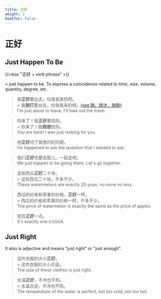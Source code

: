 ```yaml
---
title: 正好
weight: 2
bookToc: false
---
```


# 正好

## Just Happen To Be

{{<box "正好 + verb phrase" >}}

= just happen to be. To express a coincidence related to time, size, volume, quantity, degree, etc.

> 我**正好**要出去，垃圾我来扔吧。  
= 我**刚打**要出去，垃圾我来扔吧。[(see 刚、刚才、刚刚)](./gang)  
I'm just about to leave. I'll take out the trash.

> 你来了！我**正好**要找你。  
= 你来了！我**刚想**找你。  
You are here! I was just looking for you.

> 他**正好**问了我想问的问题。  
He happened to ask the question that I wanted to ask.

> 我们**正好**也要去那儿，一起走吧。  
We just happen to be going there. Let's go together.

> 这些西瓜**正好**二十块。  
= 这些西瓜二十块，不多不少。  
These watermelons are exactly 20 yuan, no more no less.

> 西瓜的价格和苹果的价格，**正好**一样。  
= 西瓜的价格和苹果的价格一样，不多不少。  
The price of watermelon is exactly the same as the price of apples.

> 现在**正好**一点。  
It's exactly one o'clock.

## Just Right

It also is adjective and means "just right" or "just enough".

> 这件衣服的大小**正好**。<br>
= 这件衣服的大小合适。  
The size of these clothes is just right.

> 水温**正好**，不冷也不热。  
= 水温合适，不冷也不热。  
The temperature of the water is perfect, not too cold, not too hot.

